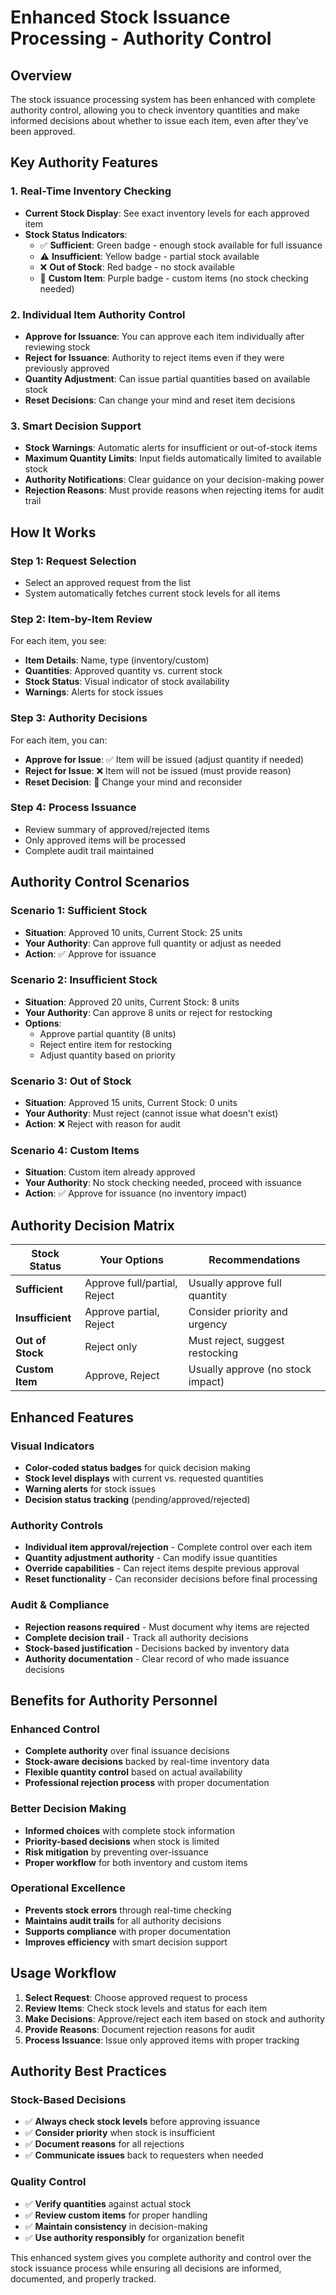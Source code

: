 # Enhanced Stock Issuance Processing - Authority Control

## Overview
The stock issuance processing system has been enhanced with complete authority control, allowing you to check inventory quantities and make informed decisions about whether to issue each item, even after they've been approved.

## Key Authority Features

### 1. **Real-Time Inventory Checking**
- **Current Stock Display**: See exact inventory levels for each approved item
- **Stock Status Indicators**:
  - ✅ **Sufficient**: Green badge - enough stock available for full issuance
  - ⚠️ **Insufficient**: Yellow badge - partial stock available
  - ❌ **Out of Stock**: Red badge - no stock available
  - 🔮 **Custom Item**: Purple badge - custom items (no stock checking needed)

### 2. **Individual Item Authority Control**
- **Approve for Issuance**: You can approve each item individually after reviewing stock
- **Reject for Issuance**: Authority to reject items even if they were previously approved
- **Quantity Adjustment**: Can issue partial quantities based on available stock
- **Reset Decisions**: Can change your mind and reset item decisions

### 3. **Smart Decision Support**
- **Stock Warnings**: Automatic alerts for insufficient or out-of-stock items
- **Maximum Quantity Limits**: Input fields automatically limited to available stock
- **Authority Notifications**: Clear guidance on your decision-making power
- **Rejection Reasons**: Must provide reasons when rejecting items for audit trail

## How It Works

### Step 1: Request Selection
- Select an approved request from the list
- System automatically fetches current stock levels for all items

### Step 2: Item-by-Item Review
For each item, you see:
- **Item Details**: Name, type (inventory/custom)
- **Quantities**: Approved quantity vs. current stock
- **Stock Status**: Visual indicator of stock availability
- **Warnings**: Alerts for stock issues

### Step 3: Authority Decisions
For each item, you can:
- **Approve for Issue**: ✅ Item will be issued (adjust quantity if needed)
- **Reject for Issue**: ❌ Item will not be issued (must provide reason)
- **Reset Decision**: 🔄 Change your mind and reconsider

### Step 4: Process Issuance
- Review summary of approved/rejected items
- Only approved items will be processed
- Complete audit trail maintained

## Authority Control Scenarios

### Scenario 1: Sufficient Stock
- **Situation**: Approved 10 units, Current Stock: 25 units
- **Your Authority**: Can approve full quantity or adjust as needed
- **Action**: ✅ Approve for issuance

### Scenario 2: Insufficient Stock
- **Situation**: Approved 20 units, Current Stock: 8 units
- **Your Authority**: Can approve 8 units or reject for restocking
- **Options**:
  - Approve partial quantity (8 units)
  - Reject entire item for restocking
  - Adjust quantity based on priority

### Scenario 3: Out of Stock
- **Situation**: Approved 15 units, Current Stock: 0 units
- **Your Authority**: Must reject (cannot issue what doesn't exist)
- **Action**: ❌ Reject with reason for audit

### Scenario 4: Custom Items
- **Situation**: Custom item already approved
- **Your Authority**: No stock checking needed, proceed with issuance
- **Action**: ✅ Approve for issuance (no inventory impact)

## Authority Decision Matrix

| Stock Status | Your Options | Recommendations |
|-------------|--------------|-----------------|
| **Sufficient** | Approve full/partial, Reject | Usually approve full quantity |
| **Insufficient** | Approve partial, Reject | Consider priority and urgency |
| **Out of Stock** | Reject only | Must reject, suggest restocking |
| **Custom Item** | Approve, Reject | Usually approve (no stock impact) |

## Enhanced Features

### Visual Indicators
- **Color-coded status badges** for quick decision making
- **Stock level displays** with current vs. requested quantities
- **Warning alerts** for stock issues
- **Decision status tracking** (pending/approved/rejected)

### Authority Controls
- **Individual item approval/rejection** - Complete control over each item
- **Quantity adjustment authority** - Can modify issue quantities
- **Override capabilities** - Can reject items despite previous approval
- **Reset functionality** - Can reconsider decisions before final processing

### Audit & Compliance
- **Rejection reasons required** - Must document why items are rejected
- **Complete decision trail** - Track all authority decisions
- **Stock-based justification** - Decisions backed by inventory data
- **Authority documentation** - Clear record of who made issuance decisions

## Benefits for Authority Personnel

### Enhanced Control
- **Complete authority** over final issuance decisions
- **Stock-aware decisions** backed by real-time inventory data
- **Flexible quantity control** based on actual availability
- **Professional rejection process** with proper documentation

### Better Decision Making
- **Informed choices** with complete stock information
- **Priority-based decisions** when stock is limited
- **Risk mitigation** by preventing over-issuance
- **Proper workflow** for both inventory and custom items

### Operational Excellence
- **Prevents stock errors** through real-time checking
- **Maintains audit trails** for all authority decisions
- **Supports compliance** with proper documentation
- **Improves efficiency** with smart decision support

## Usage Workflow

1. **Select Request**: Choose approved request to process
2. **Review Items**: Check stock levels and status for each item
3. **Make Decisions**: Approve/reject each item based on stock and authority
4. **Provide Reasons**: Document rejection reasons for audit
5. **Process Issuance**: Issue only approved items with proper tracking

## Authority Best Practices

### Stock-Based Decisions
- ✅ **Always check stock levels** before approving issuance
- ✅ **Consider priority** when stock is insufficient
- ✅ **Document reasons** for all rejections
- ✅ **Communicate issues** back to requesters when needed

### Quality Control
- ✅ **Verify quantities** against actual stock
- ✅ **Review custom items** for proper handling
- ✅ **Maintain consistency** in decision-making
- ✅ **Use authority responsibly** for organization benefit

This enhanced system gives you complete authority and control over the stock issuance process while ensuring all decisions are informed, documented, and properly tracked.
